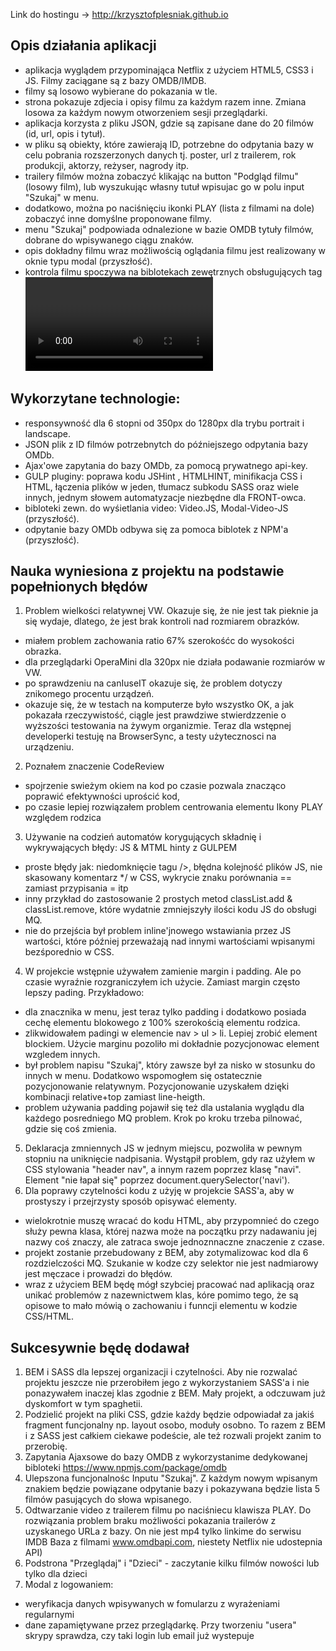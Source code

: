 Link do hostingu -> http://krzysztofplesniak.github.io

Opis działania aplikacji 
---------------------------
- aplikacja wyglądem przypominająca Netflix z użyciem HTML5, CSS3 i JS. Filmy zaciągane są z bazy OMDB/IMDB.  
- filmy są losowo wybierane do pokazania w tle. 
- strona pokazuje zdjecia i opisy filmu za każdym razem inne. Zmiana losowa za każdym nowym otworzeniem sesji przeglądarki. 
- aplikacja korzysta z pliku JSON, gdzie są zapisane dane do 20 filmów (id, url, opis i tytuł). 
- w pliku są obiekty, które zawierają ID, potrzebne do odpytania bazy w celu pobrania rozszerzonych danych tj. poster, url z trailerem, rok produkcji, aktorzy, reżyser, nagrody itp. 
- trailery filmów można zobaczyć klikając na button "Podgląd filmu" (losowy film), lub wyszukując własny tutuł wpisujac go w polu input "Szukaj" w menu. 
- dodatkowo, można po naciśnięciu ikonki PLAY (lista z filmami na dole) zobaczyć inne domyślne proponowane filmy.
- menu "Szukaj" podpowiada odnalezione w bazie OMDB tytuły filmów, dobrane do wpisywanego ciągu znaków. 
- opis dokładny filmu wraz możliwością oglądania filmu jest realizowany w oknie typu modal (przyszłość). 
- kontrola filmu spoczywa na biblotekach zewętrznych obsługujących tag <video> i wyświetląjących film w modalu (przyszłość).      


Wykorzytane technologie: 
-------------------------
 - responsywność dla 6 stopni od 350px do 1280px dla trybu portrait i landscape.
 - JSON plik z ID filmów potrzebnytch do późniejszego odpytania bazy OMDb.
 - Ajax'owe zapytania do bazy OMDb, za pomocą prywatnego api-key. 
 - GULP pluginy: poprawa kodu JSHint , HTMLHINT, minifikacja CSS i HTML, łączenia plików w jeden, tłumacz subkodu SASS oraz wiele innych, jednym słowem automatyzacje niezbędne dla FRONT-owca.   
 - bibloteki zewn. do wyśietlania video: Video.JS, Modal-Video-JS (przyszłość).
 - odpytanie bazy OMDb odbywa się za pomoca biblotek z NPM'a (przyszłość).
 
 
Nauka wyniesiona z projektu na podstawie popełnionych błędów 
--------------------------------------------------------------
1. Problem wielkości relatywnej VW. Okazuje się, że nie jest tak pieknie ja się wydaje, dlatego, że jest brak kontroli nad rozmiarem obrazków.   
- miałem problem zachowania ratio 67% szerokośćc do wysokości obrazka. 
- dla przeglądarki OperaMini dla 320px nie działa podawanie rozmiarów w VW.
- po sprawdzeniu na canIuseIT okazuje się, że problem dotyczy znikomego procentu urządzeń. 
- okazuje się, że w testach na komputerze było wszystko OK, a jak pokazała rzeczywistość, ciągle jest prawdziwe stwierdzzenie o wyższości testowania na żywym organizmie. Teraz dla wstępnej developerki testuję na BrowserSync, a testy użytecznosci na urządzeniu. 
2. Poznałem znaczenie CodeReview 
 - spojrzenie swieżym okiem na kod po czasie pozwala znacząco poprawić efektywności uprościć kod, 
 - po czasie lepiej rozwiązałem problem centrowania elementu Ikony PLAY względem rodzica
3. Używanie na codzień automatów korygujących składnię i wykrywających błędy: JS & MTML hinty z GULPEM
  - proste błędy jak: niedomknięcie tagu />, błędna kolejność plików JS, nie skasowany komentarz */ w CSS, wykrycie znaku porównania == zamiast przypisania = itp 
 - inny przykład do zastosowanie 2 prostych metod classList.add & classList.remove, które wydatnie zmniejszyły ilości kodu JS do obsługi MQ. 
 - nie do przejścia był problem inline'jnowego wstawiania przez JS wartości, które później przeważają nad innymi wartościami wpisanymi bezśporednio w CSS.
4. W projekcie wstępnie używałem zamienie margin i padding. Ale po czasie wyraźnie rozgraniczyłem ich użycie. Zamiast margin często lepszy pading. Przykładowo: 
- dla znacznika <a> w menu, jest teraz tylko padding i dodatkowo posiada cechę elementu blokowego z 100% szerokością elementu rodzica.
- zlikwidowałem padingi w elemencie nav > ul > li. Lepiej zrobić element <a> blockiem. Użycie marginu pozoliło mi dokładnie pozycjonowac element wzgledem innych. 
- był problem napisu "Szukaj", który zawsze był za nisko w stosunku do innych w menu. Dodatkowo wspomogłem się ostatecznie pozycjonowanie relatywnym. Pozycjonowanie uzyskałem dzięki kombinacji   relative+top zamiast line-heigth.
- problem używania padding pojawił się też dla ustalania wyglądu dla każdego posredniego MQ problem. Krok po kroku trzeba pilnować, gdzie się coś zmienia.  
5. Deklaracja zmniennych JS w jednym miejscu, pozwoliła w pewnym stopniu na uniknięcie nadpisania. Wystąpił problem, gdy raz użyłem w CSS stylowania "header nav", a innym razem poprzez klasę "navi". Element "nie łapał się" poprzez document.querySelector('navi').
6. Dla poprawy czytelności kodu z użyję w projekcie SASS'a, aby w prostyszy i przejrzysty sposób opisywać elementy. 
 - wielokrotnie muszę wracać do kodu HTML, aby przypomnieć do czego służy pewna klasa, której nazwa może na początku przy nadawaniu jej nazwy coś znaczy, ale zatraca swoje jednoznnaczne znaczenie z czase. 
- projekt zostanie przebudowany z BEM, aby zotymalizowac kod dla 6 rozdzielczości MQ. Szukanie w kodze czy selektor nie jest nadmiarowy jest męczace i prowadzi do błędów. 
- wraz z użyciem BEM będę mógł szybciej pracować nad aplikacją oraz unikać problemów z nazewnictwem klas, kóre pomimo tego, że są opisowe to mało mówią o zachowaniu i funncji elementu w kodzie CSS/HTML. 


 
Sukcesywnie będę dodawał
-------------------------
1. BEM i SASS dla lepszej organizacji i czytelności. Aby nie rozwalać projektu jeszcze nie przerobiłem jego z wykorzystaniem SASS'a i nie ponazywałem inaczej klas zgodnie z BEM. Mały projekt, a odczuwam już dyskomfort w tym spaghetii. 
2. Podzielić projekt na pliki CSS, gdzie każdy będzie odpowiadał za jakiś fragment funcjonalny np. layout  osobo, moduły osobno. To razem z  BEM i z SASS jest całkiem ciekawe podeście, ale też rozwali projekt zanim to przerobię.     
3. Zapytania Ajaxsowe do bazy OMDB z wykorzystanime dedykowanej bibloteki https://www.npmjs.com/package/omdb
4. Ulepszona funcjonalnośc Inputu "Szukaj". Z każdym nowym wpisanym znakiem będzie powiązane odpytanie bazy i pokazywana będzie lista 5 filmów pasujących do słowa wpisanego.        
5. Odtwarzanie video z trailerem filmu po naciśniecu klawisza PLAY. Do rozwiązania problem braku możliwości pokazania trailerów z uzyskanego URLa z bazy. On nie jest mp4 tylko linkime do serwisu IMDB Baza z filmami www.omdbapi.com, niestety Netflix nie udostepnia API) 
6. Podstrona "Przeglądaj" i "Dzieci" - zaczytanie kilku filmów nowości lub tylko dla dzieci 
7. Modal z logowaniem:
 - weryfikacja danych wpisywanych w fomularzu z wyrażeniami regularnymi
 - dane zapamiętywane przez przeglądarkę. Przy tworzeniu "usera" skrypy sprawdza, czy taki login lub email już wystepuje


